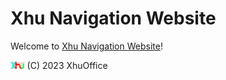# Xhu Navigation Website

Welcome to [Xhu Navigation Website](https://inde.xhuoffice.tk/)!

<img src="xhulogo.png" height="12px" title="XhuOffice" alt="XhuOffice" /> (C) 2023 XhuOffice

